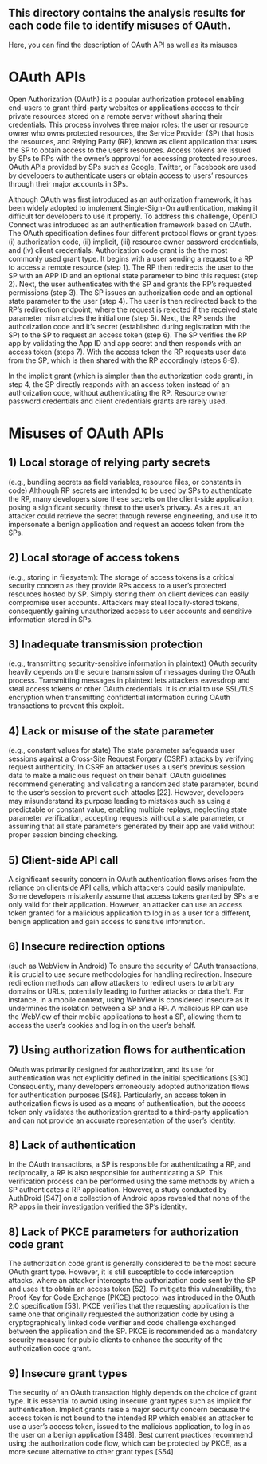 ## This directory contains the analysis results for each code file to identify misuses of OAuth.

Here, you can find the description of OAuth API as well as its misuses

# OAuth APIs
Open Authorization (OAuth) is a popular authorization protocol enabling end-users to grant third-party websites or applications access to their private resources stored on a remote server without sharing their credentials. This process involves three major roles: the user or resource owner who owns protected resources, the Service Provider (SP) that hosts the resources, and Relying Party (RP), known as client application that uses the SP to obtain access to the user’s resources. Access tokens are issued by SPs to RPs with the owner’s approval for accessing protected resources. OAuth APIs provided by SPs such as Google, Twitter, or Facebook are used by developers to authenticate users or obtain access to users’ resources through their major accounts in SPs. 

Although OAuth was first introduced as an authorization framework, it has been widely adopted to implement Single-Sign-On authentication, making it difficult for developers to use it properly. To address this challenge, OpenID Connect was introduced as an authentication framework based on OAuth. The OAuth specification defines four different protocol flows or grant types: (i) authorization code, (ii) implicit, (iii) resource owner password credentials, and (iv) client credentials. Authorization code grant is the the most commonly used grant type. It begins with a user sending a request to a RP to access a remote resource (step 1). The RP then redirects the user to the SP with an APP ID and an optional state parameter to bind this request (step 2). Next, the user authenticates with the SP and grants the RP’s requested permissions (step 3). The SP issues an authorization code and an optional state parameter to the user (step 4). The user is then redirected back to the RP’s redirection endpoint, where the request is rejected if the received state parameter mismatches the initial one (step 5). Next, the RP sends the authorization code and it’s secret (established during registration with the SP) to the SP to request an access token (step 6). The SP verifies the RP app by validating the App ID and app secret and then responds with an access token (steps 7). With the access token the RP requests user data from the SP, which is then shared with the RP accordingly (steps 8-9).

In the implicit grant (which is simpler than the authorization code grant), in step 4, the SP directly responds with an access token instead of an authorization code, without authenticating the RP. Resource owner password credentials and client credentials grants are rarely used.

# Misuses of OAuth APIs

## 1) Local storage of relying party secrets 
(e.g.,  bundling secrets as field variables, resource files, or constants in code)
Although RP secrets are intended to be used by SPs to authenticate the RP, many developers store these secrets on the client-side application, posing a significant security threat to the user’s privacy. As a result, an attacker could retrieve the secret through reverse engineering, and use it to impersonate a benign application and request an access token from the SPs.
## 2) Local storage of access tokens 
(e.g., storing in filesystem): 
The storage of access tokens is a critical security concern as they provide RPs access to a user’s protected resources hosted by SP. Simply storing them on client devices can easily compromise user accounts. Attackers may steal locally-stored tokens, consequently gaining unauthorized access to user accounts and sensitive information stored in SPs.
## 3) Inadequate transmission protection 
(e.g., transmitting security-sensitive information in plaintext)
OAuth security heavily depends on the secure transmission of messages during the OAuth process. Transmitting messages in plaintext lets attackers eavesdrop and steal access tokens or other OAuth credentials. It is crucial to use SSL/TLS encryption when transmitting confidential information during OAuth transactions to prevent this exploit.
## 4) Lack or misuse of the state parameter 
(e.g., constant values for state)
The state parameter safeguards user sessions against a Cross-Site Request Forgery (CSRF) attacks by verifying request authenticity. In CSRF an attacker uses a user’s previous session data to make a malicious request on their behalf. OAuth guidelines recommend generating and validating a randomized state parameter, bound to the user’s session to prevent such attacks [22]. However, developers may misunderstand its purpose leading to mistakes such as using a predictable or constant value, enabling multiple replays, neglecting state parameter verification, accepting requests without a state parameter, or assuming that all state parameters generated by their app are valid without proper session binding checking.
## 5) Client-side API call 
A significant security concern in OAuth authentication flows arises from the reliance on clientside API calls, which attackers could easily manipulate. Some developers mistakenly assume that access tokens granted by SPs are only valid for their application. However, an attacker can use an access token granted for a malicious application to log in as a user for a different, benign application and gain access to sensitive information.
## 6) Insecure redirection options 
(such as WebView in Android)
To ensure the security of OAuth transactions, it is crucial to use secure methodologies for handling redirection. Insecure redirection methods can allow attackers to redirect users to arbitrary domains or URLs, potentially leading to further attacks or data theft. For instance, in a mobile context, using WebView is considered insecure as it undermines the isolation between a SP and a RP. A malicious RP can use the WebView of their mobile applications to host a SP, allowing them to access the user’s cookies and log in on the user’s behalf.
## 7) Using authorization flows for authentication
OAuth was primarily designed for authorization, and its use for authentication was not explicitly defined in the initial specifications [S30]. Consequently, many developers erroneously adopted authorization flows for authentication purposes [S48]. Particularly, an access token in authorization flows is used as a means of authentication, but the access token only validates the authorization granted to a third-party application and can not provide an accurate representation of the user’s identity.
## 8) Lack of authentication 
In the OAuth transactions, a SP is responsible for authenticating a RP, and reciprocally, a RP is also responsible for authenticating a SP. This verification process can be performed using the same methods by which a SP authenticates a RP application. However, a study conducted by AuthDroid [S47] on a collection of Android apps revealed that none of the RP apps in their investigation verified the SP’s identity.
## 8) Lack of PKCE parameters for authorization code grant
The authorization code grant is generally considered to be the most secure OAuth grant type. However, it is still susceptible to code interception attacks, where an attacker intercepts the authorization code sent by the SP and uses it to obtain an access token [52]. To mitigate this vulnerability, the Proof Key for Code Exchange (PKCE) protocol was introduced in the OAuth 2.0 specification [53]. PKCE verifies that the requesting application is the same one that originally requested the authorization code by using a cryptographically linked code verifier and code challenge exchanged between the application and the SP. PKCE is recommended as a mandatory security measure for public clients to enhance the security of the authorization code grant.
## 9) Insecure grant types
The security of an OAuth transaction highly depends on the choice of grant type. It is essential to avoid using insecure grant types such as implicit for authentication. Implicit grants raise a major security concern because the access token is not bound to the intended RP which enables an attacker to use a user’s access token, issued to the malicious application, to log in as the user on a benign application [S48]. Best current practices recommend using the authorization code flow, which can be protected by PKCE, as a more secure alternative to other grant types [S54]
